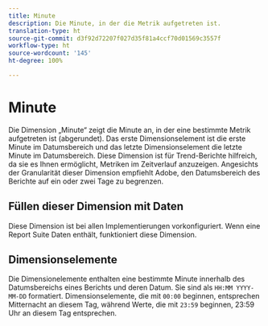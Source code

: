 ```yaml
---
title: Minute
description: Die Minute, in der die Metrik aufgetreten ist.
translation-type: ht
source-git-commit: d3f92d72207f027d35f81a4ccf70d01569c3557f
workflow-type: ht
source-wordcount: '145'
ht-degree: 100%

---
```



# Minute

Die Dimension „Minute“ zeigt die Minute an, in der eine bestimmte Metrik aufgetreten ist (abgerundet). Das erste Dimensionselement ist die erste Minute im Datumsbereich und das letzte Dimensionselement die letzte Minute im Datumsbereich. Diese Dimension ist für Trend-Berichte hilfreich, da sie es Ihnen ermöglicht, Metriken im Zeitverlauf anzuzeigen. Angesichts der Granularität dieser Dimension empfiehlt Adobe, den Datumsbereich des Berichte auf ein oder zwei Tage zu begrenzen.

## Füllen dieser Dimension mit Daten

Diese Dimension ist bei allen Implementierungen vorkonfiguriert. Wenn eine Report Suite Daten enthält, funktioniert diese Dimension.

## Dimensionselemente

Die Dimensionelemente enthalten eine bestimmte Minute innerhalb des Datumsbereichs eines Berichts und deren Datum. Sie sind als `HH:MM YYYY-MM-DD` formatiert. Dimensionselemente, die mit `00:00` beginnen, entsprechen Mitternacht an diesem Tag, während Werte, die mit `23:59` beginnen, 23:59 Uhr an diesem Tag entsprechen.
